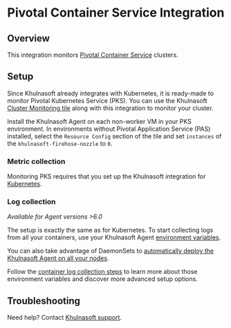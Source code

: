 # Pivotal Container Service Integration

## Overview

This integration monitors [Pivotal Container Service][1] clusters.

## Setup

Since Khulnasoft already integrates with Kubernetes, it is ready-made to monitor Pivotal Kubernetes Service (PKS). You can use the Khulnasoft [Cluster Monitoring tile][7] along with this integration to monitor your cluster.

Install the Khulnasoft Agent on each non-worker VM in your PKS environment. In environments without Pivotal Application Service (PAS) installed, select the `Resource Config` section of the tile and set `instances` of the `khulnasoft-firehose-nozzle` to `0`.

### Metric collection

Monitoring PKS requires that you set up the Khulnasoft integration for [Kubernetes][2].

### Log collection

_Available for Agent versions >6.0_

The setup is exactly the same as for Kubernetes.
To start collecting logs from all your containers, use your Khulnasoft Agent [environment variables][3].

You can also take advantage of DaemonSets to [automatically deploy the Khulnasoft Agent on all your nodes][4].

Follow the [container log collection steps][5] to learn more about those environment variables and discover more advanced setup options.

## Troubleshooting

Need help? Contact [Khulnasoft support][6].

[1]: https://pivotal.io/platform/pivotal-container-service
[2]: https://docs.khulnasoft.com/integrations/kubernetes/
[3]: https://docs.khulnasoft.com/agent/basic_agent_usage/kubernetes/#log-collection-setup
[4]: https://docs.khulnasoft.com/agent/basic_agent_usage/kubernetes/#container-installation
[5]: https://docs.khulnasoft.com/logs/log_collection/docker/#option-2-container-installation
[6]: https://docs.khulnasoft.com/help/
[7]: https://network.pivotal.io/products/khulnasoft
